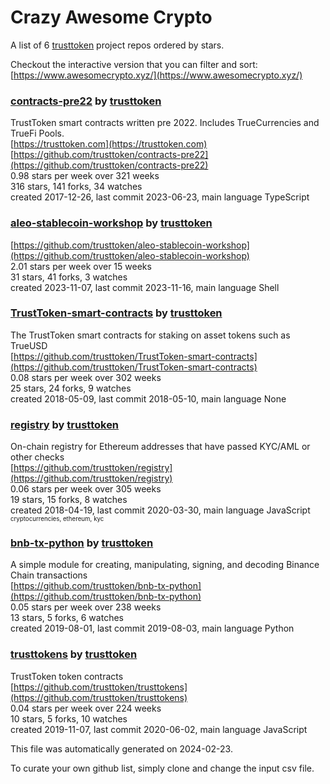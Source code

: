 # Crazy Awesome Crypto
A list of 6 [trusttoken](https://github.com/trusttoken) project repos ordered by stars.  

Checkout the interactive version that you can filter and sort: 
[https://www.awesomecrypto.xyz/](https://www.awesomecrypto.xyz/)  


### [contracts-pre22](https://github.com/trusttoken/contracts-pre22) by [trusttoken](https://github.com/trusttoken)  
TrustToken smart contracts written pre 2022. Includes TrueCurrencies and TrueFi Pools.  
[https://trusttoken.com](https://trusttoken.com)  
[https://github.com/trusttoken/contracts-pre22](https://github.com/trusttoken/contracts-pre22)  
0.98 stars per week over 321 weeks  
316 stars, 141 forks, 34 watches  
created 2017-12-26, last commit 2023-06-23, main language TypeScript  


### [aleo-stablecoin-workshop](https://github.com/trusttoken/aleo-stablecoin-workshop) by [trusttoken](https://github.com/trusttoken)  
  
[https://github.com/trusttoken/aleo-stablecoin-workshop](https://github.com/trusttoken/aleo-stablecoin-workshop)  
2.01 stars per week over 15 weeks  
31 stars, 41 forks, 3 watches  
created 2023-11-07, last commit 2023-11-16, main language Shell  


### [TrustToken-smart-contracts](https://github.com/trusttoken/TrustToken-smart-contracts) by [trusttoken](https://github.com/trusttoken)  
The TrustToken smart contracts for staking on asset tokens such as TrueUSD  
[https://github.com/trusttoken/TrustToken-smart-contracts](https://github.com/trusttoken/TrustToken-smart-contracts)  
0.08 stars per week over 302 weeks  
25 stars, 24 forks, 9 watches  
created 2018-05-09, last commit 2018-05-10, main language None  


### [registry](https://github.com/trusttoken/registry) by [trusttoken](https://github.com/trusttoken)  
On-chain registry for Ethereum addresses that have passed KYC/AML or other checks  
[https://github.com/trusttoken/registry](https://github.com/trusttoken/registry)  
0.06 stars per week over 305 weeks  
19 stars, 15 forks, 8 watches  
created 2018-04-19, last commit 2020-03-30, main language JavaScript  
<sub><sup>cryptocurrencies, ethereum, kyc</sup></sub>


### [bnb-tx-python](https://github.com/trusttoken/bnb-tx-python) by [trusttoken](https://github.com/trusttoken)  
A simple module for creating, manipulating, signing, and decoding Binance Chain transactions  
[https://github.com/trusttoken/bnb-tx-python](https://github.com/trusttoken/bnb-tx-python)  
0.05 stars per week over 238 weeks  
13 stars, 5 forks, 6 watches  
created 2019-08-01, last commit 2019-08-03, main language Python  


### [trusttokens](https://github.com/trusttoken/trusttokens) by [trusttoken](https://github.com/trusttoken)  
TrustToken token contracts  
[https://github.com/trusttoken/trusttokens](https://github.com/trusttoken/trusttokens)  
0.04 stars per week over 224 weeks  
10 stars, 5 forks, 10 watches  
created 2019-11-07, last commit 2020-06-02, main language JavaScript  


This file was automatically generated on 2024-02-23.  

To curate your own github list, simply clone and change the input csv file.  